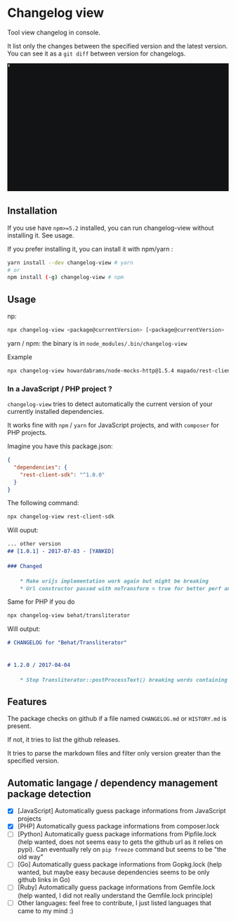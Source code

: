 Changelog view
===================

Tool view changelog in console. 

It list only the changes between the specified version and the latest version.
You can see it as a `git diff` between version for changelogs.

![demo](demo.gif)

## Installation
If you use have `npm>=5.2` installed, you can run changelog-view without installing it. See usage.

If you prefer installing it, you can install it with npm/yarn :
```sh
yarn install --dev changelog-view # yarn
# or
npm install (-g) changelog-view # npm
```

## Usage
np: 
```sh
npx changelog-view <package@currentVersion> [<package@currentVersion> ...]
```
yarn / npm: the binary is in `node_modules/.bin/changelog-view`

Example
```sh
npx changelog-view howardabrams/node-mocks-http@1.5.4 mapado/rest-client-js-sdk@0.14.1
```

### In a JavaScript / PHP project ?
`changelog-view` tries to detect automatically the current version of your currently installed dependencies.

It works fine with `npm` / `yarn` for JavaScript projects, and with `composer` for PHP projects.

Imagine you have this package.json:
```json
{
  "dependencies": {
    "rest-client-sdk": "^1.0.0"
  }
}
```

The following command:
```sh
npx changelog-view rest-client-sdk
```

Will ouput:
```md
... other version
## [1.0.1] - 2017-07-03 - [YANKED]

### Changed

    * Make urijs implementation work again but might be breaking
    * Url constructor passed with noTransform = true for better perf and avoid potential bugs
```

Same for PHP if you do 
```sh
npx changelog-view behat/transliterator
```

Will output:
```md
# CHANGELOG for "Behat/Transliterator"


# 1.2.0 / 2017-04-04

    * Stop Transliterator::postProcessText() breaking words containing apostrophes
```

## Features
The package checks on github if a file named `CHANGELOG.md` or `HISTORY.md` is present.

If not, it tries to list the github releases.

It tries to parse the markdown files and filter only version greater than the specified version.

## Automatic langage / dependency management package detection

  * [x] [JavaScript] Automatically guess package informations from JavaScript projects
  * [x] [PHP] Automatically guess package informations from composer.lock
  * [ ] [Python] Automatically guess package informations from Pipfile.lock (help wanted, does not seems easy to gets the github url as it relies on pypi). Can eventually rely on `pip freeze` command but seems to be "the old way"
  * [ ] [Go] Automatically guess package informations from Gopkg.lock (help wanted, but maybe easy because dependencies seems to be only github links in Go)
  * [ ] [Ruby] Automatically guess package informations from Gemfile.lock (help wanted, I did not really understand the Gemfile.lock principle)
  * [ ] Other languages: feel free to contribute, I just listed languages that came to my mind :)
